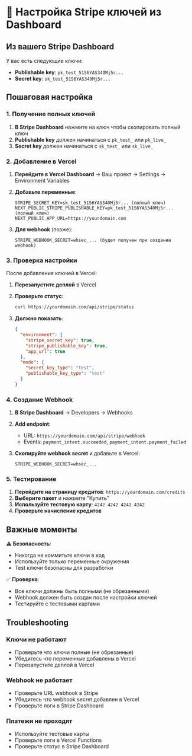 # 🔑 Настройка Stripe ключей из Dashboard

## Из вашего Stripe Dashboard

У вас есть следующие ключи:
- **Publishable key**: `pk_test_51S6YAS340Mj5r...`
- **Secret key**: `sk_test_51S6YAS340Mj5r...`

## Пошаговая настройка

### 1. Получение полных ключей

1. **В Stripe Dashboard** нажмите на ключ чтобы скопировать полный ключ
2. **Publishable key** должен начинаться с `pk_test_` или `pk_live_`
3. **Secret key** должен начинаться с `sk_test_` или `sk_live_`

### 2. Добавление в Vercel

1. **Перейдите в Vercel Dashboard** → Ваш проект → Settings → Environment Variables

2. **Добавьте переменные**:
   ```
   STRIPE_SECRET_KEY=sk_test_51S6YAS340Mj5r... (полный ключ)
   NEXT_PUBLIC_STRIPE_PUBLISHABLE_KEY=pk_test_51S6YAS340Mj5r... (полный ключ)
   NEXT_PUBLIC_APP_URL=https://yourdomain.com
   ```

3. **Для webhook** (позже):
   ```
   STRIPE_WEBHOOK_SECRET=whsec_... (будет получен при создании webhook)
   ```

### 3. Проверка настройки

После добавления ключей в Vercel:

1. **Перезапустите деплой** в Vercel
2. **Проверьте статус**:
   ```bash
   curl https://yourdomain.com/api/stripe/status
   ```

3. **Должно показать**:
   ```json
   {
     "environment": {
       "stripe_secret_key": true,
       "stripe_publishable_key": true,
       "app_url": true
     },
     "mode": {
       "secret_key_type": "test",
       "publishable_key_type": "test"
     }
   }
   ```

### 4. Создание Webhook

1. **В Stripe Dashboard** → Developers → Webhooks
2. **Add endpoint**:
   - URL: `https://yourdomain.com/api/stripe/webhook`
   - Events: `payment_intent.succeeded`, `payment_intent.payment_failed`

3. **Скопируйте webhook secret** и добавьте в Vercel:
   ```
   STRIPE_WEBHOOK_SECRET=whsec_...
   ```

### 5. Тестирование

1. **Перейдите на страницу кредитов**: `https://yourdomain.com/credits`
2. **Выберите пакет** и нажмите "Купить"
3. **Используйте тестовую карту**: `4242 4242 4242 4242`
4. **Проверьте начисление кредитов**

## Важные моменты

⚠️ **Безопасность**:
- Никогда не коммитьте ключи в код
- Используйте только переменные окружения
- Test ключи безопасны для разработки

✅ **Проверка**:
- Все ключи должны быть полными (не обрезанными)
- Webhook должен быть создан после настройки ключей
- Тестируйте с тестовыми картами

## Troubleshooting

### Ключи не работают
- Проверьте что ключи полные (не обрезанные)
- Убедитесь что переменные добавлены в Vercel
- Перезапустите деплой в Vercel

### Webhook не работает
- Проверьте URL webhook в Stripe
- Убедитесь что webhook secret добавлен в Vercel
- Проверьте логи в Stripe Dashboard

### Платежи не проходят
- Используйте тестовые карты
- Проверьте логи в Vercel Functions
- Проверьте статус в Stripe Dashboard
